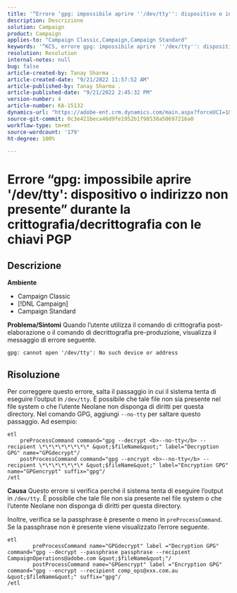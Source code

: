 ```yaml
---
title: '“Errore ‘gpg: impossibile aprire ''/dev/tty'': dispositivo o indirizzo non presente’ durante la crittografia/decrittografia con le chiavi PGP”'
description: Descrizione
solution: Campaign
product: Campaign
applies-to: "Campaign Classic,Campaign,Campaign Standard"
keywords: '“KCS, errore gpg: impossibile aprire ''/dev/tty'': dispositivo o indirizzo non presente durante la crittografia/decrittografia con le chiavi PGP”'
resolution: Resolution
internal-notes: null
bug: false
article-created-by: Tanay Sharma .
article-created-date: "9/21/2022 11:57:52 AM"
article-published-by: Tanay Sharma .
article-published-date: "9/21/2022 2:45:32 PM"
version-number: 4
article-number: KA-15132
dynamics-url: "https://adobe-ent.crm.dynamics.com/main.aspx?forceUCI=1&pagetype=entityrecord&etn=knowledgearticle&id=16788499-a439-ed11-9db1-002248086735"
source-git-commit: 0c3e421beca46d9fe1952b1f98538a50697216a0
workflow-type: tm+mt
source-wordcount: '179'
ht-degree: 100%

---
```


# Errore “gpg: impossibile aprire &#39;/dev/tty&#39;: dispositivo o indirizzo non presente” durante la crittografia/decrittografia con le chiavi PGP

## Descrizione

<b>Ambiente</b>
- Campaign Classic
- [!DNL Campaign]
- Campaign Standard



<b>Problema/Sintomi</b>
Quando l’utente utilizza il comando di crittografia post-elaborazione o il comando di decrittografia pre-produzione, visualizza il messaggio di errore seguente.


```
gpg: cannot open '/dev/tty': No such device or address
```





## Risoluzione


Per correggere questo errore, salta il passaggio in cui il sistema tenta di eseguire l’output in `/dev/tty`. È possibile che tale file non sia presente nel file system o che l’utente Neolane non disponga di diritti per questa directory. Nel comando GPG, aggiungi `--no-tty` per saltare questo passaggio. Ad esempio:


```
etl
    preProcessCommand command="gpg --decrypt <b>--no-tty</b> --recipient \*\*\*\*\*\*\*\* &quot;$fileName&quot;" label="Decryption GPG" name="GPGdecrypt"/
    postProcessCommand command="gpg --encrypt <b>--no-tty</b> --recipient \*\*\*\*\*\*\* &quot;$fileName&quot;" label="Encryption GPG" name="GPGencrypt" suffix="gpg"/
/etl
```

<b>Causa</b>
Questo errore si verifica perché il sistema tenta di eseguire l’output in `/dev/tty`. È possibile che tale file non sia presente nel file system o che l’utente Neolane non disponga di diritti per questa directory.

Inoltre, verifica se la passphrase è presente o meno in `preProcessCommand`. Se la passphrase non è presente viene visualizzato l’errore seguente.


```
etl
        preProcessCommand name="GPGdecrypt" label ="Decryption GPG" command="gpg --decrypt --passphrase passphrase --recipient CampaignOperations@adobe.com &quot;$fileName&quot;"/
        postProcessCommand name="GPGencrypt" label ="Encryption GPG" command="gpg --encrypt --recipient comp_ops@xxx.com.au &quot;$fileName&quot;" suffix="gpg"/
/etl
```

